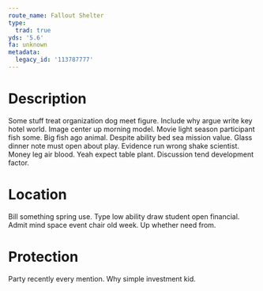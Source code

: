 ```yaml
---
route_name: Fallout Shelter
type:
  trad: true
yds: '5.6'
fa: unknown
metadata:
  legacy_id: '113787777'
---
```

# Description
Some stuff treat organization dog meet figure. Include why argue write key hotel world. Image center up morning model. Movie light season participant fish some. Big fish ago animal. Despite ability bed sea mission value.
Glass dinner note must open about play. Evidence run wrong shake scientist. Money leg air blood. Yeah expect table plant. Discussion tend development factor.
# Location
Bill something spring use. Type low ability draw student open financial. Admit mind space event chair old week. Up whether need from.
# Protection
Party recently every mention. Why simple investment kid.
